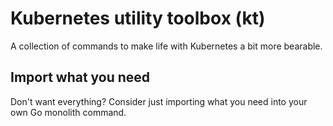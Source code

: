 # Kubernetes utility toolbox (kt)

A collection of commands to make life with Kubernetes a bit more bearable.

## Import what you need

Don't want everything? Consider just importing what you need into your own Go monolith command.
